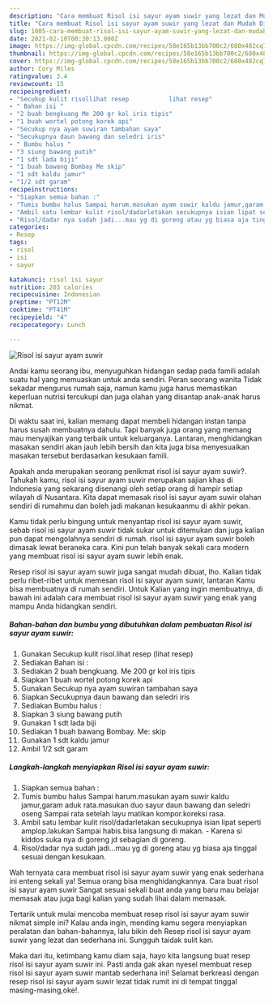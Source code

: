 ```yaml
---
description: "Cara membuat Risol isi sayur ayam suwir yang lezat dan Mudah Dibuat"
title: "Cara membuat Risol isi sayur ayam suwir yang lezat dan Mudah Dibuat"
slug: 1005-cara-membuat-risol-isi-sayur-ayam-suwir-yang-lezat-dan-mudah-dibuat
date: 2021-02-10T00:30:13.800Z
image: https://img-global.cpcdn.com/recipes/58e165b13bb700c2/680x482cq70/risol-isi-sayur-ayam-suwir-foto-resep-utama.jpg
thumbnail: https://img-global.cpcdn.com/recipes/58e165b13bb700c2/680x482cq70/risol-isi-sayur-ayam-suwir-foto-resep-utama.jpg
cover: https://img-global.cpcdn.com/recipes/58e165b13bb700c2/680x482cq70/risol-isi-sayur-ayam-suwir-foto-resep-utama.jpg
author: Cory Miles
ratingvalue: 3.4
reviewcount: 15
recipeingredient:
- "Secukup kulit risollihat resep           lihat resep"
- " Bahan isi "
- "2 buah bengkuang Me 200 gr kol iris tipis"
- "1 buah wortel potong korek api"
- "Secukup nya ayam suwiran tambahan saya"
- "Secukupnya daun bawang dan seledri iris"
- " Bumbu halus "
- "3 siung bawang putih"
- "1 sdt lada biji"
- "1 buah bawang Bombay Me skip"
- "1 sdt kaldu jamur"
- "1/2 sdt garam"
recipeinstructions:
- "Siapkan semua bahan :"
- "Tumis bumbu halus Sampai harum.masukan ayam suwir kaldu jamur,garam aduk rata.masukan duo sayur daun bawang dan seledri oseng Sampai rata setelah layu matikan kompor.koreksi rasa."
- "Ambil satu lembar kulit risol/dadarletakan secukupnya isian lipat seperti amplop.lakukan Sampai habis.bisa langsung di makan. Karena si kiddos suka nya di goreng jd sebagian di goreng."
- "Risol/dadar nya sudah jadi...mau yg di goreng atau yg biasa aja tinggal sesuai dengan kesukaan."
categories:
- Resep
tags:
- risol
- isi
- sayur

katakunci: risol isi sayur 
nutrition: 203 calories
recipecuisine: Indonesian
preptime: "PT12M"
cooktime: "PT41M"
recipeyield: "4"
recipecategory: Lunch

---
```



![Risol isi sayur ayam suwir](https://img-global.cpcdn.com/recipes/58e165b13bb700c2/680x482cq70/risol-isi-sayur-ayam-suwir-foto-resep-utama.jpg)

Andai kamu seorang ibu, menyuguhkan hidangan sedap pada famili adalah suatu hal yang memuaskan untuk anda sendiri. Peran seorang  wanita Tidak sekadar mengurus rumah saja, namun kamu juga harus memastikan keperluan nutrisi tercukupi dan juga olahan yang disantap anak-anak harus nikmat.

Di waktu  saat ini, kalian memang dapat membeli hidangan instan tanpa harus susah membuatnya dahulu. Tapi banyak juga orang yang memang mau menyajikan yang terbaik untuk keluarganya. Lantaran, menghidangkan masakan sendiri akan jauh lebih bersih dan kita juga bisa menyesuaikan masakan tersebut berdasarkan kesukaan famili. 



Apakah anda merupakan seorang penikmat risol isi sayur ayam suwir?. Tahukah kamu, risol isi sayur ayam suwir merupakan sajian khas di Indonesia yang sekarang disenangi oleh setiap orang di hampir setiap wilayah di Nusantara. Kita dapat memasak risol isi sayur ayam suwir olahan sendiri di rumahmu dan boleh jadi makanan kesukaanmu di akhir pekan.

Kamu tidak perlu bingung untuk menyantap risol isi sayur ayam suwir, sebab risol isi sayur ayam suwir tidak sukar untuk ditemukan dan juga kalian pun dapat mengolahnya sendiri di rumah. risol isi sayur ayam suwir boleh dimasak lewat beraneka cara. Kini pun telah banyak sekali cara modern yang membuat risol isi sayur ayam suwir lebih enak.

Resep risol isi sayur ayam suwir juga sangat mudah dibuat, lho. Kalian tidak perlu ribet-ribet untuk memesan risol isi sayur ayam suwir, lantaran Kamu bisa membuatnya di rumah sendiri. Untuk Kalian yang ingin membuatnya, di bawah ini adalah cara membuat risol isi sayur ayam suwir yang enak yang mampu Anda hidangkan sendiri.

<!--inarticleads1-->

##### Bahan-bahan dan bumbu yang dibutuhkan dalam pembuatan Risol isi sayur ayam suwir:

1. Gunakan Secukup kulit risol.lihat resep           (lihat resep)
1. Sediakan  Bahan isi :
1. Sediakan 2 buah bengkuang. Me 200 gr kol iris tipis
1. Siapkan 1 buah wortel potong korek api
1. Gunakan Secukup nya ayam suwiran tambahan saya
1. Siapkan Secukupnya daun bawang dan seledri iris
1. Sediakan  Bumbu halus :
1. Siapkan 3 siung bawang putih
1. Gunakan 1 sdt lada biji
1. Sediakan 1 buah bawang Bombay. Me: skip
1. Gunakan 1 sdt kaldu jamur
1. Ambil 1/2 sdt garam




<!--inarticleads2-->

##### Langkah-langkah menyiapkan Risol isi sayur ayam suwir:

1. Siapkan semua bahan :
1. Tumis bumbu halus Sampai harum.masukan ayam suwir kaldu jamur,garam aduk rata.masukan duo sayur daun bawang dan seledri oseng Sampai rata setelah layu matikan kompor.koreksi rasa.
1. Ambil satu lembar kulit risol/dadarletakan secukupnya isian lipat seperti amplop.lakukan Sampai habis.bisa langsung di makan. - Karena si kiddos suka nya di goreng jd sebagian di goreng.
1. Risol/dadar nya sudah jadi...mau yg di goreng atau yg biasa aja tinggal sesuai dengan kesukaan.




Wah ternyata cara membuat risol isi sayur ayam suwir yang enak sederhana ini enteng sekali ya! Semua orang bisa menghidangkannya. Cara buat risol isi sayur ayam suwir Sangat sesuai sekali buat anda yang baru mau belajar memasak atau juga bagi kalian yang sudah lihai dalam memasak.

Tertarik untuk mulai mencoba membuat resep risol isi sayur ayam suwir nikmat simple ini? Kalau anda ingin, mending kamu segera menyiapkan peralatan dan bahan-bahannya, lalu bikin deh Resep risol isi sayur ayam suwir yang lezat dan sederhana ini. Sungguh taidak sulit kan. 

Maka dari itu, ketimbang kamu diam saja, hayo kita langsung buat resep risol isi sayur ayam suwir ini. Pasti anda gak akan nyesel membuat resep risol isi sayur ayam suwir mantab sederhana ini! Selamat berkreasi dengan resep risol isi sayur ayam suwir lezat tidak rumit ini di tempat tinggal masing-masing,oke!.

